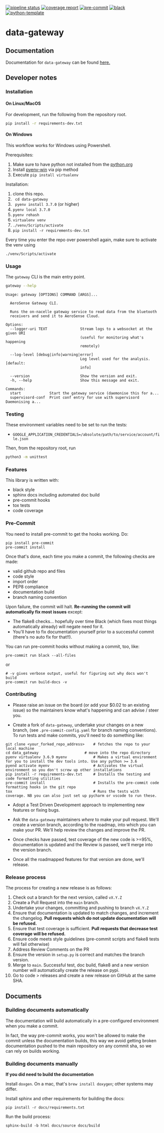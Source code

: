 
[![pipeline status](https://gitlab.com/windenergie-hsr/aerosense/digital-twin/data-gateway/badges/main/pipeline.svg)](https://gitlab.com/windenergie-hsr/aerosense/digital-twin/data-gateway/-/commits/main)
[![coverage report](https://gitlab.com/windenergie-hsr/aerosense/digital-twin/data-gateway/badges/main/coverage.svg)](https://gitlab.com/windenergie-hsr/aerosense/digital-twin/data-gateway/-/commits/main)
[![pre-commit](https://img.shields.io/badge/pre--commit-enabled-brightgreen?logo=pre-commit&logoColor=white)](https://github.com/pre-commit/pre-commit)
[![black](https://img.shields.io/badge/code%20style-black-000000.svg)](https://github.com/ambv/black)
[![python-template](https://img.shields.io/badge/template-python--library-blue)](https://github.com/thclark/python-library-template)


# data-gateway

## Documentation
Documentation for `data-gateway` can be found [here.](https://windenergie-hsr.gitlab.io/aerosense/digital-twin/data-gateway)

## Developer notes

### Installation

#### On Linux/MacOS
For development, run the following from the repository root.
```bash
pip install -r requirements-dev.txt
```

#### On Windows
This workflow works for Windows using Powershell.

Prerequisites:
1. Make sure to have python not installed from the [python.org](https://www.python.org/)
2. Install [pyenv-win](https://github.com/pyenv-win/pyenv-win) via pip method
3. Execute ```pip install virtualenv```

Installation:
1. clone this repo.
2. ``` cd data-gateway```
2. ``` pyenv install 3.7.0``` (or higher)
3. ``` pyenv local 3.7.0 ```
4. ``` pyenv rehash ```
5. ``` virtualenv venv ```
6. ``` ./venv/Scripts/activate ```
7. ``` pip install -r requirements-dev.txt ```

Every time you enter the repo over powershell again, make sure to activate the venv using
```
./venv/Scripts/activate
```

### Usage
The `gateway` CLI is the main entry point.
```bash
gateway --help
```

```
Usage: gateway [OPTIONS] COMMAND [ARGS]...

  AeroSense Gateway CLI.

  Runs the on-nacelle gateway service to read data from the bluetooth
  receivers and send it to AeroSense Cloud.

Options:
  --logger-uri TEXT               Stream logs to a websocket at the given URI
                                  (useful for monitoring what's happening
                                  remotely)

  --log-level [debug|info|warning|error]
                                  Log level used for the analysis.  [default:
                                  info]

  --version                       Show the version and exit.
  -h, --help                      Show this message and exit.

Commands:
  start             Start the gateway service (daemonise this for a...
  supervisord-conf  Print conf entry for use with supervisord Daemonising a...

```

### Testing
These environment variables need to be set to run the tests:
* `GOOGLE_APPLICATION_CREDENTIALS=/absolute/path/to/service/account/file.json`

Then, from the repository root, run
```bash
python3 -m unittest
```

### Features

This library is written with:

 - black style
 - sphinx docs including automated doc build
 - pre-commit hooks
 - tox tests
 - code coverage

### Pre-Commit

You need to install pre-commit to get the hooks working. Do:
```
pip install pre-commit
pre-commit install
```

Once that's done, each time you make a commit, the following checks are made:

- valid github repo and files
- code style
- import order
- PEP8 compliance
- documentation build
- branch naming convention

Upon failure, the commit will halt. **Re-running the commit will automatically fix most issues** except:

- The flake8 checks... hopefully over time Black (which fixes most things automatically already) will negate need for it.
- You'll have to fix documentation yourself prior to a successful commit (there's no auto fix for that!!).

You can run pre-commit hooks without making a commit, too, like:
```
pre-commit run black --all-files
```
or
```
# -v gives verbose output, useful for figuring out why docs won't build
pre-commit run build-docs -v
```


### Contributing

- Please raise an issue on the board (or add your $0.02 to an existing issue) so the maintainers know
what's happening and can advise / steer you.

- Create a fork of `data-gateway`, undertake your changes on a new branch, (see `.pre-commit-config.yaml` for branch naming conventions). To run tests and make commits,
you'll need to do something like:
```
git clone <your_forked_repo_address>    # fetches the repo to your local machine
cd data_gateway                     # move into the repo directory
pyenv virtualenv 3.6.9 myenv            # Makes a virtual environment for you to install the dev tools into. Use any python >= 3.6
pyend activate myenv                    # Activates the virtual environment so you don't screw up other installations
pip install -r requirements-dev.txt     # Installs the testing and code formatting utilities
pre-commit install                      # Installs the pre-commit code formatting hooks in the git repo
tox                                     # Runs the tests with coverage. NB you can also just set up pycharm or vscode to run these.
```

- Adopt a Test Driven Development approach to implementing new features or fixing bugs.

- Ask the `data-gateway` maintainers *where* to make your pull request. We'll create a version branch, according to the
roadmap, into which you can make your PR. We'll help review the changes and improve the PR.

- Once checks have passed, test coverage of the new code is >=95%, documentation is updated and the Review is passed, we'll merge into the version branch.

- Once all the roadmapped features for that version are done, we'll release.


### Release process

The process for creating a new release is as follows:

1. Check out a branch for the next version, called `vX.Y.Z`
2. Create a Pull Request into the `main` branch.
3. Undertake your changes, committing and pushing to branch `vX.Y.Z`
4. Ensure that documentation is updated to match changes, and increment the changelog. **Pull requests which do not update documentation will be refused.**
5. Ensure that test coverage is sufficient. **Pull requests that decrease test coverage will be refused.**
6. Ensure code meets style guidelines (pre-commit scripts and flake8 tests will fail otherwise)
7. Address Review Comments on the PR
8. Ensure the version in `setup.py` is correct and matches the branch version.
9. Merge to `main`. Successful test, doc build, flake8 and a new version number will automatically create the release on pypi.
10. Go to code > releases and create a new release on GitHub at the same SHA.


## Documents

### Building documents automatically

The documentation will build automatically in a pre-configured environment when you make a commit.

In fact, the way pre-commit works, you won't be allowed to make the commit unless the documentation builds,
this way we avoid getting broken documentation pushed to the main repository on any commit sha, so we can rely on
builds working.


### Building documents manually

**If you did need to build the documentation**

Install `doxgen`. On a mac, that's `brew install doxygen`; other systems may differ.

Install sphinx and other requirements for building the docs:
```
pip install -r docs/requirements.txt
```

Run the build process:
```
sphinx-build -b html docs/source docs/build
```
